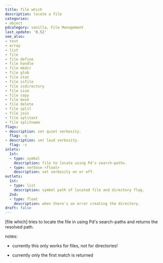 ```yaml
---
title: file which
description: locate a file
categories:
- object
pdcategory: vanilla, File Management
last_update: '0.52'
see_also:
- text
- array
- list
- file
- file define
- file handle
- file mkdir
- file glob
- file stat
- file isfile
- file isdirectory
- file size
- file copy
- file move
- file delete
- file split
- file join
- file splitext
- file splitname
flags:
- description: set quiet verbosity.
  flag: -q
- description: set loud verbosity.
  flag: -v
inlets:
  1st:
  - type: symbol
    description: file to locate using Pd's search-paths.
  - type: verbose <float>
    description: set verbosity on or off.
outlets:
  1st:
  - type: list
    description: symbol path of located file and directory flag.
  2nd:
  - type: float
    description: when there's an error creating the directory.
draft: false
---
```

[file which] tries to locate the file in using Pd's search-paths and returns the resolved path.

notes:

- currently this only works for files, not for directories!

- currently only the first match is returned
